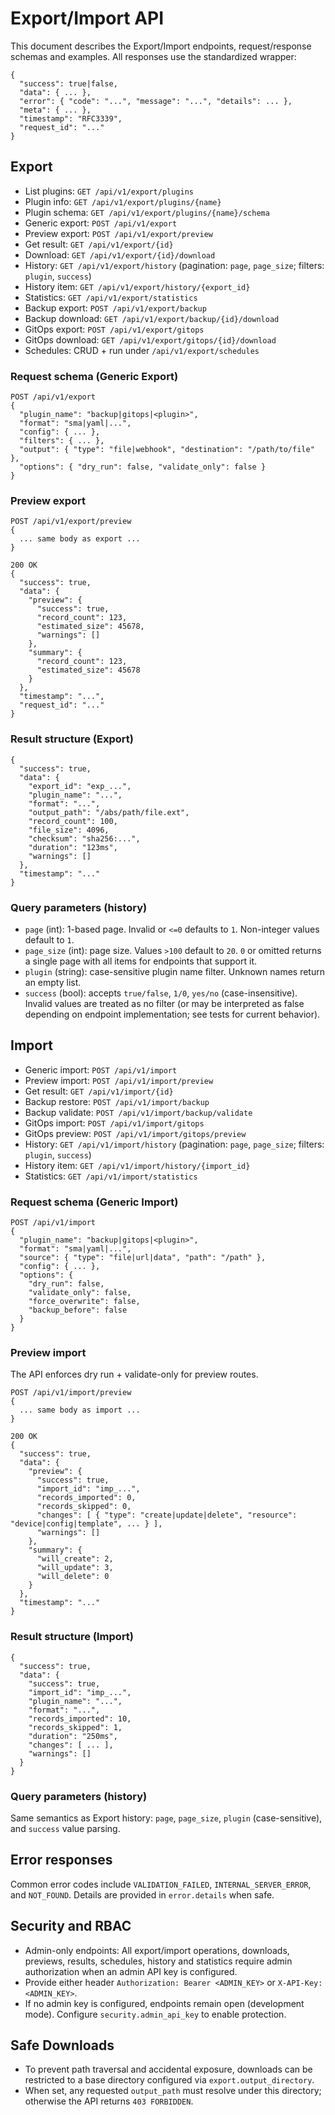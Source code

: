 # Export/Import API

This document describes the Export/Import endpoints, request/response schemas and examples. All responses use the standardized wrapper:

```
{
  "success": true|false,
  "data": { ... },
  "error": { "code": "...", "message": "...", "details": ... },
  "meta": { ... },
  "timestamp": "RFC3339",
  "request_id": "..."
}
```

## Export

- List plugins: `GET /api/v1/export/plugins`
- Plugin info: `GET /api/v1/export/plugins/{name}`
- Plugin schema: `GET /api/v1/export/plugins/{name}/schema`
- Generic export: `POST /api/v1/export`
- Preview export: `POST /api/v1/export/preview`
- Get result: `GET /api/v1/export/{id}`
- Download: `GET /api/v1/export/{id}/download`
- History: `GET /api/v1/export/history` (pagination: `page`, `page_size`; filters: `plugin`, `success`)
- History item: `GET /api/v1/export/history/{export_id}`
- Statistics: `GET /api/v1/export/statistics`
- Backup export: `POST /api/v1/export/backup`
- Backup download: `GET /api/v1/export/backup/{id}/download`
- GitOps export: `POST /api/v1/export/gitops`
- GitOps download: `GET /api/v1/export/gitops/{id}/download`
- Schedules: CRUD + run under `/api/v1/export/schedules`

### Request schema (Generic Export)

```
POST /api/v1/export
{
  "plugin_name": "backup|gitops|<plugin>",
  "format": "sma|yaml|...",
  "config": { ... },
  "filters": { ... },
  "output": { "type": "file|webhook", "destination": "/path/to/file" },
  "options": { "dry_run": false, "validate_only": false }
}
```

### Preview export

```
POST /api/v1/export/preview
{
  ... same body as export ...
}

200 OK
{
  "success": true,
  "data": {
    "preview": {
      "success": true,
      "record_count": 123,
      "estimated_size": 45678,
      "warnings": []
    },
    "summary": {
      "record_count": 123,
      "estimated_size": 45678
    }
  },
  "timestamp": "...",
  "request_id": "..."
}
```

### Result structure (Export)

```
{
  "success": true,
  "data": {
    "export_id": "exp_...",
    "plugin_name": "...",
    "format": "...",
    "output_path": "/abs/path/file.ext",
    "record_count": 100,
    "file_size": 4096,
    "checksum": "sha256:...",
    "duration": "123ms",
    "warnings": []
  },
  "timestamp": "..."
}
```

### Query parameters (history)

- `page` (int): 1-based page. Invalid or `<=0` defaults to `1`. Non-integer values default to `1`.
- `page_size` (int): page size. Values `>100` default to `20`. `0` or omitted returns a single page with all items for endpoints that support it.
- `plugin` (string): case-sensitive plugin name filter. Unknown names return an empty list.
- `success` (bool): accepts `true/false`, `1/0`, `yes/no` (case-insensitive). Invalid values are treated as no filter (or may be interpreted as false depending on endpoint implementation; see tests for current behavior).

## Import

- Generic import: `POST /api/v1/import`
- Preview import: `POST /api/v1/import/preview`
- Get result: `GET /api/v1/import/{id}`
- Backup restore: `POST /api/v1/import/backup`
- Backup validate: `POST /api/v1/import/backup/validate`
- GitOps import: `POST /api/v1/import/gitops`
- GitOps preview: `POST /api/v1/import/gitops/preview`
- History: `GET /api/v1/import/history` (pagination: `page`, `page_size`; filters: `plugin`, `success`)
- History item: `GET /api/v1/import/history/{import_id}`
- Statistics: `GET /api/v1/import/statistics`

### Request schema (Generic Import)

```
POST /api/v1/import
{
  "plugin_name": "backup|gitops|<plugin>",
  "format": "sma|yaml|...",
  "source": { "type": "file|url|data", "path": "/path" },
  "config": { ... },
  "options": {
    "dry_run": false,
    "validate_only": false,
    "force_overwrite": false,
    "backup_before": false
  }
}
```

### Preview import

The API enforces dry run + validate-only for preview routes.

```
POST /api/v1/import/preview
{
  ... same body as import ...
}

200 OK
{
  "success": true,
  "data": {
    "preview": {
      "success": true,
      "import_id": "imp_...",
      "records_imported": 0,
      "records_skipped": 0,
      "changes": [ { "type": "create|update|delete", "resource": "device|config|template", ... } ],
      "warnings": []
    },
    "summary": {
      "will_create": 2,
      "will_update": 3,
      "will_delete": 0
    }
  },
  "timestamp": "..."
}
```

### Result structure (Import)

```
{
  "success": true,
  "data": {
    "success": true,
    "import_id": "imp_...",
    "plugin_name": "...",
    "format": "...",
    "records_imported": 10,
    "records_skipped": 1,
    "duration": "250ms",
    "changes": [ ... ],
    "warnings": []
  }
}
```

### Query parameters (history)

Same semantics as Export history: `page`, `page_size`, `plugin` (case-sensitive), and `success` value parsing.

## Error responses

Common error codes include `VALIDATION_FAILED`, `INTERNAL_SERVER_ERROR`, and `NOT_FOUND`. Details are provided in `error.details` when safe.

## Security and RBAC

- Admin-only endpoints: All export/import operations, downloads, previews, results, schedules, history and statistics require admin authorization when an admin API key is configured.
- Provide either header `Authorization: Bearer <ADMIN_KEY>` or `X-API-Key: <ADMIN_KEY>`.
- If no admin key is configured, endpoints remain open (development mode). Configure `security.admin_api_key` to enable protection.

## Safe Downloads

- To prevent path traversal and accidental exposure, downloads can be restricted to a base directory configured via `export.output_directory`.
- When set, any requested `output_path` must resolve under this directory; otherwise the API returns `403 FORBIDDEN`.
